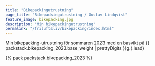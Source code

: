 ```yaml
---
title: "Bikepackingutrustning"
page_title: "Bikepackingutrustning / Gustav Lindqvist"
feature_image: bikepacking.jpg
description: "Min bikepackingutrustning"
permalink: "/friluftsliv/bikepacking/index.html"
---
```


Min bikepacking-utrustning för sommaren 2023 med en basvikt på {{ packstack.bikepacking_2023.base_weight | prettyDigits }}g.{.lead}
 
{% pack packstack.bikepacking_2023 %}

